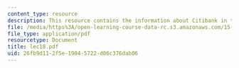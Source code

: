 ```yaml
---
content_type: resource
description: This resource contains the information about Citibank in this course.
file: /media/https%3A/open-learning-course-data-rc.s3.amazonaws.com/15-963-management-accounting-and-control-spring-2007/26fb9d112f5e19045722d06c376dab06_lec18.pdf
file_type: application/pdf
resourcetype: Document
title: lec18.pdf
uid: 26fb9d11-2f5e-1904-5722-d06c376dab06
---
```

